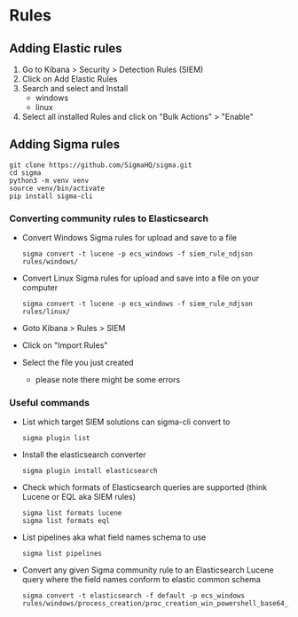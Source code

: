 # Rules

## Adding Elastic rules

1. Go to Kibana > Security > Detection Rules (SIEM)
2. Click on Add Elastic Rules
3. Search and select and Install
   * windows
   * linux
4. Select all installed Rules and click on "Bulk Actions" > "Enable"

## Adding Sigma rules

```shell
git clone https://github.com/SigmaHQ/sigma.git
cd sigma
python3 -m venv venv
source venv/bin/activate
pip install sigma-cli
```

### Converting community rules to Elasticsearch

- Convert Windows Sigma rules for upload and save to a file
    ```shell
    sigma convert -t lucene -p ecs_windows -f siem_rule_ndjson rules/windows/
    ```

- Convert Linux Sigma rules for upload and save into a file on your computer
    ```shell
    sigma convert -t lucene -p ecs_windows -f siem_rule_ndjson rules/linux/
    ```

- Goto Kibana > Rules > SIEM
- Click on "Import Rules"
- Select the file you just created 
  - please note there might be some errors

### Useful commands
- List which target SIEM solutions can sigma-cli convert to

    ```shell
    sigma plugin list
    ```
- Install the elasticsearch converter

    ```shell
    sigma plugin install elasticsearch
    ```
- Check which formats of Elasticsearch queries are supported (think Lucene or EQL aka SIEM rules)

    ```shell
    sigma list formats lucene
    sigma list formats eql
    ```

- List pipelines aka what field names schema to use

    ```shell
    sigma list pipelines
    ```

- Convert any given Sigma community rule to an Elasticsearch Lucene query where the field names conform to elastic common schema

    ```shell
    sigma convert -t elasticsearch -f default -p ecs_windows rules/windows/process_creation/proc_creation_win_powershell_base64_encoded_cmd.yml
    ```

